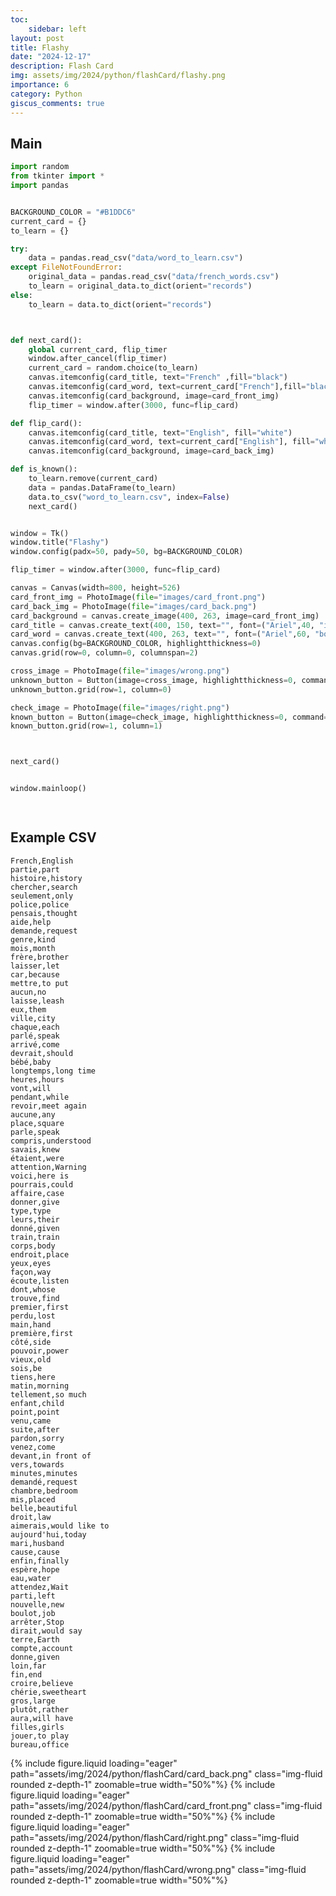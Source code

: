 ```yaml
---
toc:
    sidebar: left
layout: post
title: Flashy
date: "2024-12-17"
description: Flash Card
img: assets/img/2024/python/flashCard/flashy.png
importance: 6
category: Python
giscus_comments: true
---
```


## Main

```python
import random
from tkinter import *
import pandas


BACKGROUND_COLOR = "#B1DDC6"
current_card = {}
to_learn = {}

try:
    data = pandas.read_csv("data/word_to_learn.csv")
except FileNotFoundError:
    original_data = pandas.read_csv("data/french_words.csv")
    to_learn = original_data.to_dict(orient="records")
else:
    to_learn = data.to_dict(orient="records")



def next_card():
    global current_card, flip_timer
    window.after_cancel(flip_timer)
    current_card = random.choice(to_learn)
    canvas.itemconfig(card_title, text="French" ,fill="black")
    canvas.itemconfig(card_word, text=current_card["French"],fill="black")
    canvas.itemconfig(card_background, image=card_front_img)
    flip_timer = window.after(3000, func=flip_card)

def flip_card():
    canvas.itemconfig(card_title, text="English", fill="white")
    canvas.itemconfig(card_word, text=current_card["English"], fill="white")
    canvas.itemconfig(card_background, image=card_back_img)

def is_known():
    to_learn.remove(current_card)
    data = pandas.DataFrame(to_learn)
    data.to_csv("word_to_learn.csv", index=False)
    next_card()


window = Tk()
window.title("Flashy")
window.config(padx=50, pady=50, bg=BACKGROUND_COLOR)

flip_timer = window.after(3000, func=flip_card)

canvas = Canvas(width=800, height=526)
card_front_img = PhotoImage(file="images/card_front.png")
card_back_img = PhotoImage(file="images/card_back.png")
card_background = canvas.create_image(400, 263, image=card_front_img)
card_title = canvas.create_text(400, 150, text="", font=("Ariel",40, "italic"))
card_word = canvas.create_text(400, 263, text="", font=("Ariel",60, "bold"))
canvas.config(bg=BACKGROUND_COLOR, highlightthickness=0)
canvas.grid(row=0, column=0, columnspan=2)

cross_image = PhotoImage(file="images/wrong.png")
unknown_button = Button(image=cross_image, highlightthickness=0, command=next_card)
unknown_button.grid(row=1, column=0)

check_image = PhotoImage(file="images/right.png")
known_button = Button(image=check_image, highlightthickness=0, command=is_known)
known_button.grid(row=1, column=1)



next_card()


window.mainloop()

  
```

## Example CSV

```csv
French,English
partie,part
histoire,history
chercher,search
seulement,only
police,police
pensais,thought
aide,help
demande,request
genre,kind
mois,month
frère,brother
laisser,let
car,because
mettre,to put
aucun,no
laisse,leash
eux,them
ville,city
chaque,each
parlé,speak
arrivé,come
devrait,should
bébé,baby
longtemps,long time
heures,hours
vont,will
pendant,while
revoir,meet again
aucune,any
place,square
parle,speak
compris,understood
savais,knew
étaient,were
attention,Warning
voici,here is
pourrais,could
affaire,case
donner,give
type,type
leurs,their
donné,given
train,train
corps,body
endroit,place
yeux,eyes
façon,way
écoute,listen
dont,whose
trouve,find
premier,first
perdu,lost
main,hand
première,first
côté,side
pouvoir,power
vieux,old
sois,be
tiens,here
matin,morning
tellement,so much
enfant,child
point,point
venu,came
suite,after
pardon,sorry
venez,come
devant,in front of
vers,towards
minutes,minutes
demandé,request
chambre,bedroom
mis,placed
belle,beautiful
droit,law
aimerais,would like to
aujourd'hui,today
mari,husband
cause,cause
enfin,finally
espère,hope
eau,water
attendez,Wait
parti,left
nouvelle,new
boulot,job
arrêter,Stop
dirait,would say
terre,Earth
compte,account
donne,given
loin,far
fin,end
croire,believe
chérie,sweetheart
gros,large
plutôt,rather
aura,will have
filles,girls
jouer,to play
bureau,office
```

{% include figure.liquid loading="eager" path="assets/img/2024/python/flashCard/card_back.png" class="img-fluid rounded z-depth-1" zoomable=true width="50%"%}
{% include figure.liquid loading="eager" path="assets/img/2024/python/flashCard/card_front.png" class="img-fluid rounded z-depth-1" zoomable=true width="50%"%}
{% include figure.liquid loading="eager" path="assets/img/2024/python/flashCard/right.png" class="img-fluid rounded z-depth-1" zoomable=true width="50%"%}
{% include figure.liquid loading="eager" path="assets/img/2024/python/flashCard/wrong.png" class="img-fluid rounded z-depth-1" zoomable=true width="50%"%}
